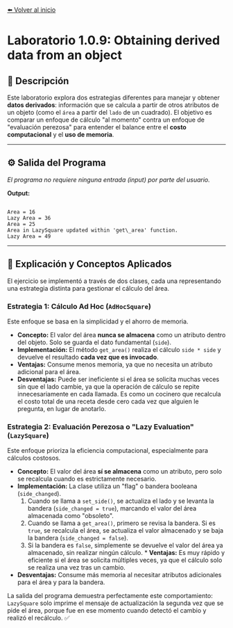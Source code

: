 [⬅️ Volver al inicio](../../)

# Laboratorio 1.0.9: Obtaining derived data from an object

## 📝 Descripción
Este laboratorio explora dos estrategias diferentes para manejar y obtener **datos derivados**: información que se calcula a partir de otros atributos de un objeto (como el `área` a partir del `lado` de un cuadrado). El objetivo es comparar un enfoque de cálculo "al momento" contra un enfoque de "evaluación perezosa" para entender el balance entre el **costo computacional** y el **uso de memoria**.

---

## ⚙️ Salida del Programa
*El programa no requiere ninguna entrada (input) por parte del usuario.*

**Output:**
```

Area = 16
Lazy Area = 36
Area = 25
Area in LazySquare updated within 'get\_area' function.
Lazy Area = 49

```

---

## 🧠 Explicación y Conceptos Aplicados
El ejercicio se implementó a través de dos clases, cada una representando una estrategia distinta para gestionar el cálculo del área.

### Estrategia 1: Cálculo Ad Hoc (`AdHocSquare`)
Este enfoque se basa en la simplicidad y el ahorro de memoria.
* **Concepto:** El valor del área **nunca se almacena** como un atributo dentro del objeto. Solo se guarda el dato fundamental (`side`).
* **Implementación:** El método `get_area()` realiza el cálculo `side * side` y devuelve el resultado **cada vez que es invocado**.
* **Ventajas:** Consume menos memoria, ya que no necesita un atributo adicional para el área.
* **Desventajas:** Puede ser ineficiente si el área se solicita muchas veces sin que el lado cambie, ya que la operación de cálculo se repite innecesariamente en cada llamada. Es como un cocinero que recalcula el costo total de una receta desde cero cada vez que alguien le pregunta, en lugar de anotarlo.

### Estrategia 2: Evaluación Perezosa o "Lazy Evaluation" (`LazySquare`)
Este enfoque prioriza la eficiencia computacional, especialmente para cálculos costosos.
* **Concepto:** El valor del área **sí se almacena** como un atributo, pero solo se recalcula cuando es estrictamente necesario.
* **Implementación:** La clase utiliza un "flag" o bandera booleana (`side_changed`).
    1.  Cuando se llama a `set_side()`, se actualiza el lado y se levanta la bandera (`side_changed = true`), marcando el valor del área almacenada como "obsoleto".
    2.  Cuando se llama a `get_area()`, primero se revisa la bandera. Si es `true`, se recalcula el área, se actualiza el valor almacenado y se baja la bandera (`side_changed = false`).
    3.  Si la bandera es `false`, simplemente se devuelve el valor del área ya almacenado, sin realizar ningún cálculo. * **Ventajas:** Es muy rápido y eficiente si el área se solicita múltiples veces, ya que el cálculo solo se realiza una vez tras un cambio.
* **Desventajas:** Consume más memoria al necesitar atributos adicionales para el área y para la bandera.

La salida del programa demuestra perfectamente este comportamiento: `LazySquare` solo imprime el mensaje de actualización la segunda vez que se pide el área, porque fue en ese momento cuando detectó el cambio y realizó el recálculo. ✅

